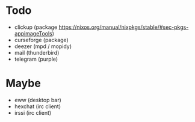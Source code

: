 # Todo

* clickup (package https://nixos.org/manual/nixpkgs/stable/#sec-pkgs-appimageTools)
* curseforge (package)
* deezer (mpd / mopidy)
* mail (thunderbird)
* telegram (purple)

# Maybe

* eww (desktop bar)
* hexchat (irc client)
* irssi (irc client)
